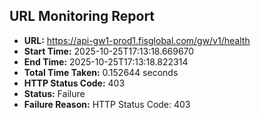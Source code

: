 ## URL Monitoring Report

- **URL:** https://api-gw1-prod1.fisglobal.com/gw/v1/health
- **Start Time:** 2025-10-25T17:13:18.669670
- **End Time:** 2025-10-25T17:13:18.822314
- **Total Time Taken:** 0.152644 seconds
- **HTTP Status Code:** 403
- **Status:** Failure
- **Failure Reason:** HTTP Status Code: 403
